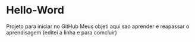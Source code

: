 # Hello-Word
Projeto para iniciar no GitHub
Meus objeti aqui sao aprender e reapassar o aprendisagem
(editei a linha e para comcluir) 
